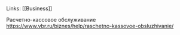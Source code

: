 Links: [[Business]]

Расчетно-кассовое обслуживание
https://www.vbr.ru/biznes/help/raschetno-kassovoe-obsluzhivanie/